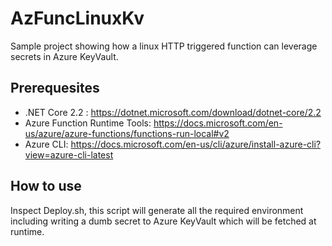 # AzFuncLinuxKv

Sample project showing how a linux HTTP triggered function can leverage secrets in Azure KeyVault.

## Prerequesites
- .NET Core 2.2 : https://dotnet.microsoft.com/download/dotnet-core/2.2
- Azure Function Runtime Tools: https://docs.microsoft.com/en-us/azure/azure-functions/functions-run-local#v2
- Azure CLI: https://docs.microsoft.com/en-us/cli/azure/install-azure-cli?view=azure-cli-latest

## How to use
Inspect Deploy.sh, this script will generate all the required environment including writing a dumb secret to Azure KeyVault which will be fetched at runtime.
